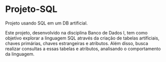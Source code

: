# Projeto-SQL
Projeto usando SQL em um DB artificial.

Este projeto, desenvolvido na disciplina Banco de Dados I, tem como objetivo explorar a linguagem SQL através da criação de tabelas artificiais, chaves primárias, chaves estrangeiras e atributos. Além disso, busca realizar consultas a essas tabelas e atributos, analisando o comportamento da linguagem.
